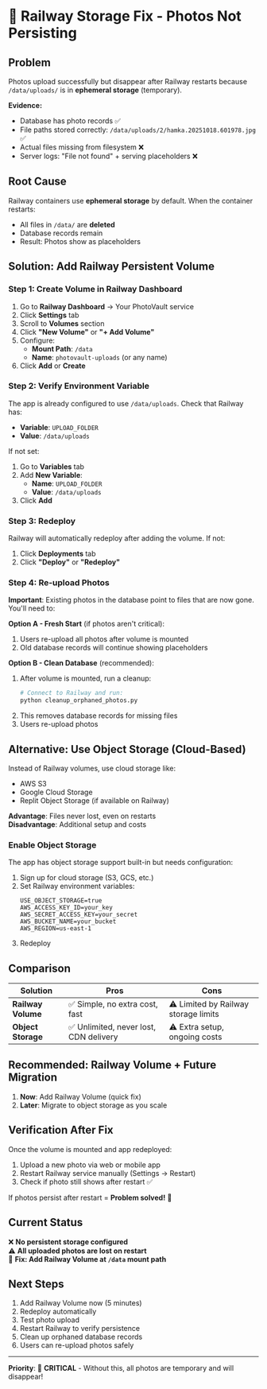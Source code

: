 # 🚨 Railway Storage Fix - Photos Not Persisting

## Problem
Photos upload successfully but disappear after Railway restarts because `/data/uploads/` is in **ephemeral storage** (temporary).

**Evidence:**
- Database has photo records ✅
- File paths stored correctly: `/data/uploads/2/hamka.20251018.601978.jpg` ✅
- Actual files missing from filesystem ❌
- Server logs: "File not found" + serving placeholders ❌

## Root Cause
Railway containers use **ephemeral storage** by default. When the container restarts:
- All files in `/data/` are **deleted**
- Database records remain
- Result: Photos show as placeholders

## Solution: Add Railway Persistent Volume

### Step 1: Create Volume in Railway Dashboard
1. Go to **Railway Dashboard** → Your PhotoVault service
2. Click **Settings** tab
3. Scroll to **Volumes** section
4. Click **"New Volume"** or **"+ Add Volume"**
5. Configure:
   - **Mount Path**: `/data`
   - **Name**: `photovault-uploads` (or any name)
6. Click **Add** or **Create**

### Step 2: Verify Environment Variable
The app is already configured to use `/data/uploads`. Check that Railway has:
- **Variable**: `UPLOAD_FOLDER`
- **Value**: `/data/uploads`

If not set:
1. Go to **Variables** tab
2. Add **New Variable**:
   - **Name**: `UPLOAD_FOLDER`
   - **Value**: `/data/uploads`
3. Click **Add**

### Step 3: Redeploy
Railway will automatically redeploy after adding the volume. If not:
1. Click **Deployments** tab
2. Click **"Deploy"** or **"Redeploy"**

### Step 4: Re-upload Photos
**Important**: Existing photos in the database point to files that are now gone. You'll need to:

**Option A - Fresh Start** (if photos aren't critical):
1. Users re-upload all photos after volume is mounted
2. Old database records will continue showing placeholders

**Option B - Clean Database** (recommended):
1. After volume is mounted, run a cleanup:
   ```bash
   # Connect to Railway and run:
   python cleanup_orphaned_photos.py
   ```
2. This removes database records for missing files
3. Users re-upload photos

## Alternative: Use Object Storage (Cloud-Based)

Instead of Railway volumes, use cloud storage like:
- AWS S3
- Google Cloud Storage
- Replit Object Storage (if available on Railway)

**Advantage**: Files never lost, even on restarts  
**Disadvantage**: Additional setup and costs

### Enable Object Storage
The app has object storage support built-in but needs configuration:

1. Sign up for cloud storage (S3, GCS, etc.)
2. Set Railway environment variables:
   ```
   USE_OBJECT_STORAGE=true
   AWS_ACCESS_KEY_ID=your_key
   AWS_SECRET_ACCESS_KEY=your_secret
   AWS_BUCKET_NAME=your_bucket
   AWS_REGION=us-east-1
   ```
3. Redeploy

## Comparison

| Solution | Pros | Cons |
|----------|------|------|
| **Railway Volume** | ✅ Simple, no extra cost, fast | ⚠️ Limited by Railway storage limits |
| **Object Storage** | ✅ Unlimited, never lost, CDN delivery | ⚠️ Extra setup, ongoing costs |

## Recommended: Railway Volume + Future Migration

1. **Now**: Add Railway Volume (quick fix)
2. **Later**: Migrate to object storage as you scale

## Verification After Fix

Once the volume is mounted and app redeployed:

1. Upload a new photo via web or mobile app
2. Restart Railway service manually (Settings → Restart)
3. Check if photo still shows after restart ✅

If photos persist after restart = **Problem solved!** 🎉

## Current Status

❌ **No persistent storage configured**  
⚠️ **All uploaded photos are lost on restart**  
🔧 **Fix: Add Railway Volume at `/data` mount path**

## Next Steps

1. Add Railway Volume now (5 minutes)
2. Redeploy automatically
3. Test photo upload
4. Restart Railway to verify persistence
5. Clean up orphaned database records
6. Users can re-upload photos safely

---

**Priority**: 🔴 **CRITICAL** - Without this, all photos are temporary and will disappear!
